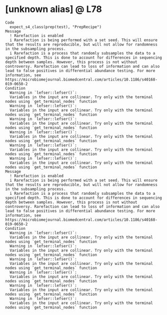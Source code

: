 # [unknown alias] @ L78

    Code
      expect_s4_class(prep(test), "PrepRecipe")
    Message
      ! Rarefaction is enabled
      i Rarefaction is being performed with a set seed. This will ensure that the results are reproducible, but will not allow for randomness in the subsampling process.
      i Rarefaction is a process that randomly subsamples the data to a specified depth. This is done to account for differences in sequencing depth between samples. However, this process is not without controversy. Rarefaction can lead to loss of information and can also lead to false positives in differential abundance testing. For more information, see https://microbiomejournal.biomedcentral.com/articles/10.1186/s40168-019-0650-2
    Condition
      Warning in `lefser::lefser()`:
      Variables in the input are collinear. Try only with the terminal nodes using `get_terminal_nodes` function
      Warning in `lefser::lefser()`:
      Variables in the input are collinear. Try only with the terminal nodes using `get_terminal_nodes` function
      Warning in `lefser::lefser()`:
      Variables in the input are collinear. Try only with the terminal nodes using `get_terminal_nodes` function
      Warning in `lefser::lefser()`:
      Variables in the input are collinear. Try only with the terminal nodes using `get_terminal_nodes` function
      Warning in `lefser::lefser()`:
      Variables in the input are collinear. Try only with the terminal nodes using `get_terminal_nodes` function
      Warning in `lefser::lefser()`:
      Variables in the input are collinear. Try only with the terminal nodes using `get_terminal_nodes` function
    Message
      ! Rarefaction is enabled
      i Rarefaction is being performed with a set seed. This will ensure that the results are reproducible, but will not allow for randomness in the subsampling process.
      i Rarefaction is a process that randomly subsamples the data to a specified depth. This is done to account for differences in sequencing depth between samples. However, this process is not without controversy. Rarefaction can lead to loss of information and can also lead to false positives in differential abundance testing. For more information, see https://microbiomejournal.biomedcentral.com/articles/10.1186/s40168-019-0650-2
    Condition
      Warning in `lefser::lefser()`:
      Variables in the input are collinear. Try only with the terminal nodes using `get_terminal_nodes` function
      Warning in `lefser::lefser()`:
      Variables in the input are collinear. Try only with the terminal nodes using `get_terminal_nodes` function
      Warning in `lefser::lefser()`:
      Variables in the input are collinear. Try only with the terminal nodes using `get_terminal_nodes` function
      Warning in `lefser::lefser()`:
      Variables in the input are collinear. Try only with the terminal nodes using `get_terminal_nodes` function
      Warning in `lefser::lefser()`:
      Variables in the input are collinear. Try only with the terminal nodes using `get_terminal_nodes` function
      Warning in `lefser::lefser()`:
      Variables in the input are collinear. Try only with the terminal nodes using `get_terminal_nodes` function

